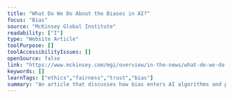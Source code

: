 ```yaml
---
title: "What Do We Do About the Biases in AI?"
focus: "Bias"
source: "McKinsey Global Institute"
readability: ["I"]
type: "Website Article"
toolPurpose: []
toolAccessibilityIssues: []
openSource: false
link: "https://www.mckinsey.com/mgi/overview/in-the-news/what-do-we-do-about-the-biases-in-ai"
keywords: []
learnTags: ["ethics","fairness","trust","bias"]
summary: "An article that discusses how bias enters AI algorithms and possible methods for removing or avoiding bias. "
---
```


